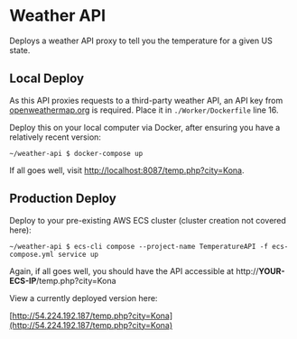 # Weather API

Deploys a weather API proxy to tell you the temperature for a given US state.

## Local Deploy

As this API proxies requests to a third-party weather API, an API key from [openweathermap.org](openweathermap.org) is required. Place it in `./Worker/Dockerfile` line 16.

Deploy this on your local computer via Docker, after ensuring you have a relatively recent version:

```
~/weather-api $ docker-compose up
```

If all goes well, visit [http://localhost:8087/temp.php?city=Kona](http://localhost:8087/temp.php?city=Kona).

## Production Deploy

Deploy to your pre-existing AWS ECS cluster (cluster creation not covered here):

```
~/weather-api $ ecs-cli compose --project-name TemperatureAPI -f ecs-compose.yml service up
```

Again, if all goes well, you should have the API accessible at http://**YOUR-ECS-IP**/temp.php?city=Kona

View a currently deployed version here:

[http://54.224.192.187/temp.php?city=Kona](http://54.224.192.187/temp.php?city=Kona)